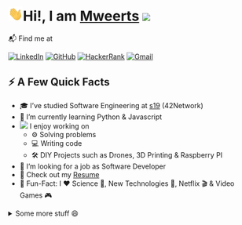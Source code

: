 <h1> <img src="https://raw.githubusercontent.com/ABSphreak/ABSphreak/master/gifs/Hi.gif" width="30px">Hi!, I am <a href="https://github.com/mweerts">Mweerts</a> <img src="https://emojis.slackmojis.com/emojis/images/1531849430/4246/blob-sunglasses.gif?1531849430" width="30px"></h1>
</h1>

📬 Find me at
<p>
  <a href="https://www.linkedin.com/in/mweerts"><img src="https://img.shields.io/badge/-LinkedIn-blue?style=flat-square&logo=Linkedin&logoColor=white" alt="LinkedIn"></a>
  <a href="https://github.com/mweerts"><img src="http://img.shields.io/badge/-Github-black?style=flat-square&logo=github" alt="GitHub"></a>
  <a href="https://www.hackerrank.com/mweerts"><img src="https://img.shields.io/badge/-HackerRank-green?style=flat-square&logo=hackerrank&logoColor=black" alt="HackerRank"></a>
  <a href="mailto:weertsmaxime@gmail.com"><img src="https://img.shields.io/badge/-Gmail-d14836?style=flat-square&logo=Gmail&logoColor=white" alt="Gmail"></a>
</p>


## ⚡️ A Few Quick Facts

- 🎓 I’ve studied Software Engineering at <a href="https://www.s19.be/">s19</a> (42Network)
- 🌱 I’m currently learning Python & Javascript
- <img src="https://media.giphy.com/media/WUlplcMpOCEmTGBtBW/giphy.gif" width="30">  I enjoy working on
  - ⚙️ Solving problems
  - 💻 Writing code
  - 🛠 DIY Projects such as Drones, 3D Printing & Raspberry PI
- 👯 I’m looking for a job as Software Developer 
- 📙 Check out my [Resume](https://www.linkedin.com/in/mweerts/)
- 🎉 Fun-Fact: I ❤️ Science 🔬, New Technologies 🚀, Netflix 🎬 & Video Games 🎮

<details>
  <summary>Some more stuff 😄</summary>

### 🖥️ My DevSetup
  <a href="#"><img src="https://img.shields.io/badge/-Windows-grey?style=flat-square&logo=Windows&logoColor=blue"></a>
  <a href="#"><img src="https://img.shields.io/badge/-Linux-grey?style=flat-square&logo=linux&logoColor=white"></a>
  <a href="#"><img src="https://img.shields.io/badge/-macOS-grey?style=flat-square&logo=apple&logoColor=white"></a>
  <a href="#"><img src="https://img.shields.io/badge/-VS%20Code-grey?style=flat-square&logo=visualstudiocode&logoColor=blue"></a>
  <a href="#"><img src="https://img.shields.io/badge/-Terminal-grey?style=flat-square&logo=powershell&logoColor=black"></a>
  <a href="#"><img src="https://img.shields.io/badge/-Vim-grey?style=flat-square&logo=vim&logoColor=white"></a>
  <a href="#"><img src="https://img.shields.io/badge/-Spotify-grey?style=flat-square&logo=spotify&logoColor=green"></a>
  
  <hr>
  
### ⚙️ Tech I'm using
  <img src="https://img.shields.io/badge/C-Proficient-_.svg?logo=c">
  <a href="#"><img src="https://img.shields.io/badge/Python-Competent-_.svg?logo=Python"></a>
  <a href="#"><img src="https://img.shields.io/badge/JavaScript-Advanced%20Beginner-_.svg?logo=Javascript"></a>
  <a href="#"><img src="https://img.shields.io/badge/Clean%20Code-Adept-_.svg"></a>
</details>
